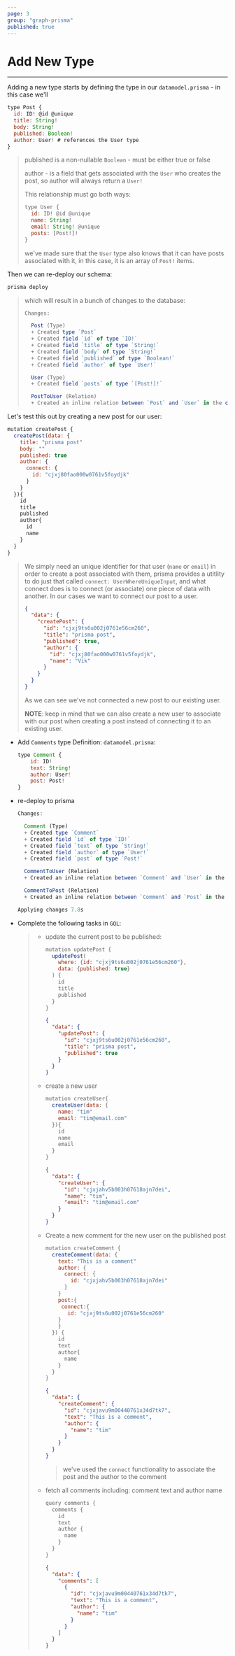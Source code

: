 ```yaml
---
page: 3
group: "graph-prisma"
published: true
---
```


# Add New Type

---------------------------------

Adding a new type starts by defining the type in our `datamodel.prisma` - in this case we'll 

```js
type Post {
  id: ID! @id @unique
  title: String!
  body: String!
  published: Boolean!
  author: User! # references the User type
}
```

> published is a non-nullable `Boolean` - must be either true or false
>
> author - is a field that gets associated with the `User` who creates the post, so author will always return a `User!`
>
> This relationship must go both ways:
>
> ```js
> type User {
>   id: ID! @id @unique
>   name: String!
>   email: String! @unique
>   posts: [Post!]!
> }
> ```
>
> we've made sure that the `User` type also knows that it can have posts associated with it, in this case, it is an array of `Post!` items.

Then we can re-deploy our schema:

```js
prisma deploy
```

> which will result in a bunch of changes to the database:
>
> ```js
> Changes:
> 
>   Post (Type)
>   + Created type `Post`
>   + Created field `id` of type `ID!`
>   + Created field `title` of type `String!`
>   + Created field `body` of type `String!`
>   + Created field `published` of type `Boolean!`
>   + Created field `author` of type `User!`
> 
>   User (Type)
>   + Created field `posts` of type `[Post!]!`
> 
>   PostToUser (Relation)
>   + Created an inline relation between `Post` and `User` in the column `author` of table `Post`
> ```



Let's test this out by creating a new post for our user:

```js
mutation createPost {
  createPost(data: {
  	title: "prisma post"
    body: ""
    published: true
    author: {
      connect: {
        id: "cjxj80fao000w0761v5foydjk"
      }
    }
  }){
    id
    title
    published
    author{
      id
      name
    }
  }
}
```

> We simply need an unique identifier for that user (`name` or  `email`) in order to create a post associated with them, prisma provides a utitlity to do just that called `connect: UserWhereUniqueInput`, and what connect does is to connect (or associate) one piece of data with another. In our cases we want to connect our post to a user.
>
> ```json
> {
>   "data": {
>     "createPost": {
>       "id": "cjxj9ts6u002j0761e56cm260",
>       "title": "prisma post",
>       "published": true,
>       "author": {
>         "id": "cjxj80fao000w0761v5foydjk",
>         "name": "Vik"
>       }
>     }
>   }
> }
> ```
>
> As we can see we've not connected a new post to our existing user.
>
> **NOTE**: keep in mind that we can also create a new user to associate with our post when creating a post instead of connecting it to an existing user.





- Add `Comments` type Definition: `datamodel.prisma`:

  ```js
  type Comment {
      id: ID!
      text: String!
      author: User!
      post: Post!
  }
  ```

- re-deploy to prisma

  ```js
  Changes:
  
    Comment (Type)
    + Created type `Comment`
    + Created field `id` of type `ID!`
    + Created field `text` of type `String!`
    + Created field `author` of type `User!`
    + Created field `post` of type `Post!`
  
    CommentToUser (Relation)
    + Created an inline relation between `Comment` and `User` in the column `author` of table `Comment`
  
    CommentToPost (Relation)
    + Created an inline relation between `Comment` and `Post` in the column `post` of table `Comment`
  
  Applying changes 7.8s
  ```

  

- Complete the following tasks in `GQL`:

  > - update the current post to be published:
  >
  >   ```js
  >   mutation updatePost {
  >     updatePost(
  >       where: {id: "cjxj9ts6u002j0761e56cm260"}, 
  >       data: {published: true}
  >     ) {
  >       id
  >       title
  >       published
  >     }
  >   }
  >   ```
  >
  >   ```json
  >   {
  >     "data": {
  >       "updatePost": {
  >         "id": "cjxj9ts6u002j0761e56cm260",
  >         "title": "prisma post",
  >         "published": true
  >       }
  >     }
  >   }
  >   ```
  >
  > - create a new user
  >
  >   ```js
  >   mutation createUser{
  >     createUser(data: {
  >       name: "tim"
  >       email: "tim@email.com"
  >     }){
  >       id
  >       name
  >       email
  >     }
  >   }
  >   ```
  >
  >   ```json
  >   {
  >     "data": {
  >       "createUser": {
  >         "id": "cjxjahv5b003h07618ajn7dei",
  >         "name": "tim",
  >         "email": "tim@email.com"
  >       }
  >     }
  >   }
  >   ```
  >
  > - Create a new comment for the new user on the published post
  >
  >   ```js
  >   mutation createComment {
  >     createComment(data: {
  >       text: "This is a comment"
  >       author: {
  >         connect: {
  >           id: "cjxjahv5b003h07618ajn7dei"
  >         }
  >       }
  >       post:{
  >        connect:{
  >          id: "cjxj9ts6u002j0761e56cm260"
  >       }
  >       }
  >     }) {
  >       id
  >       text
  >       author{
  >         name
  >       }
  >     }
  >   }
  >   ```
  >
  >   ```json
  >   {
  >     "data": {
  >       "createComment": {
  >         "id": "cjxjavu9m00440761x34d7tk7",
  >         "text": "This is a comment",
  >         "author": {
  >           "name": "tim"
  >         }
  >       }
  >     }
  >   }
  >   ```
  >
  >   > we've used the `connect` functionality to associate the post and the author to the comment
  >
  >   
  >
  > - fetch all comments including: comment text and author name
  >
  >   ```js
  >   query comments {
  >     comments {
  >       id
  >       text
  >       author {
  >         name
  >       }
  >     }
  >   }
  >   ```
  >
  >   ```json
  >   {
  >     "data": {
  >       "comments": [
  >         {
  >           "id": "cjxjavu9m00440761x34d7tk7",
  >           "text": "This is a comment",
  >           "author": {
  >             "name": "tim"
  >           }
  >         }
  >       ]
  >     }
  >   }
  >   ```
  >
  >   

  

  

  





